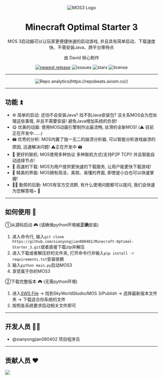 <div align="center">
    <img src="https://gitee.com/xian66/minecraft-optimal-starter_2/raw/master/picture/ico.png" alt="MOS3 Logo">
    <h1>Minecraft Optimal
     Starter 3</h1>
    <p>MOS 3启动器可以让玩家更便捷快速的启动游戏, 并且具有简单启动、下载速度快、不需安装Java、跨平台等特点</p>
    <p>由 David 倾心制作</p>
    <a href="https://github.com/xianyongjian080402/Minecraft-Optimal-Starter_3/releases/" target="_blank"><img src="https://img.shields.io/github/v/release/xianyongjian080402/Minecraft-Optimal-Starter_3?include_prereleases" alt="newest release"></a>
    <a><img src="https://img.shields.io/github/issues/xianyongjian080402/Minecraft-Optimal-Starter_2" alt="isssues"></a>
    <a><img src="https://img.shields.io/github/stars/xianyongjian080402/Minecraft-Optimal-Starter_3?color=yellow" alt="stars"></a>
    <a><img src="https://img.shields.io/github/license/xianyongjian080402/Minecraft-Optimal-Starter_3" alt="license"></a>
</div>

---

<div align="center">
    <a><img src="https://repobeats.axiom.co/api/embed/0b0f70de5827421d8d95d2975d76eaa66e0b887e.svg" alt="Repo analytics(https://repobeats.axiom.co/)"></a>
</div>

---

## 功能 ⏫

- ⚙️ 简单的启动: 还怕不会安装Java? 找不到Java安装包? 没关系MOS会为您处理这些事情, 并且不需要安装! 避免Java增加系统的负担! 
- 😋 优美的动画: 使用MOS动画引擎制作出最流畅, 丝滑的全新MOS! (⚠️ 目前正在开发中……)
- 🖨️ 优秀的分析: MOS内置了独一无二的崩溃分析器, 可以智能分析游戏崩溃的原因, 迅速解决问题! ⚠️正在开发中 🖨️
- 🔗 更好的联机: MOS使用多种协议 多种联机方式(支持P2P TCP)! 并且智能自动选择节点! 
- 🥳 高速的下载: MOS为用户提供更快速的下载服务, 让用户能更快下载游戏! 
- 🎉 精美的界面: MOS拥有简洁、美观、易懂的界面, 即使是小白也可以快速掌握! 
- 🏃‍♂️ 勤劳的后勤: MOS有官方交流群, 有什么使用问题都可以提问, 我们会快速为您解答哦~ 🏃

---

## 如何使用 🤖
①从源码启动 🎮 (请确保python环境被**正确**安装)

1. 进入命令行, 输入```git clone https://github.com/xianyongjian080402/Minecraft-Optimal-Starter_3.git```或者直接下载zip并解压
2. 进入下载或者解压好的文件夹, 打开命令行并输入```pip install -r requirements.txt```安装依赖
3. 输入```python main.py```启动MOS3
4. 享受属于你的MOS3

②下载完整版本 🎮 (无需python环境)

1. 进入[SWS File](https://file.skyworldstudio.top) -> 找到SkyWorldStudio/MOS 3/Publish -> 选择最新版本文件夹 -> 下载适合你系统的文件
2. 按照各系统要求启动相关文件即可

---

## 开发人员 👨‍💻
- @xianyongjian080402 项目程序员

---

## 贡献人员 ❤
<a href="https://github.com/xianyongjian080402/Minecraft-Optimal-Starter_3/graphs/contributors"><img src="https://contrib.rocks/image?repo=xianyongjian080402/Minecraft-Optimal-Starter_3&anon=1&max=100000000"></a>
